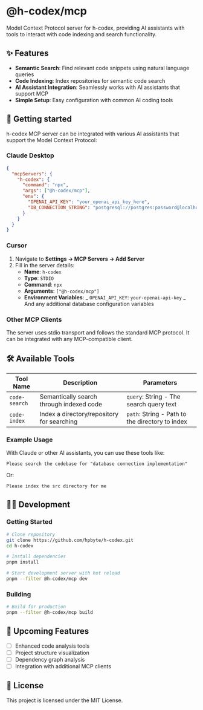 # @h-codex/mcp

Model Context Protocol server for h-codex, providing AI assistants with tools to interact with code indexing and search functionality.

## ✨ Features

- **Semantic Search**: Find relevant code snippets using natural language queries
- **Code Indexing**: Index repositories for semantic code search
- **AI Assistant Integration**: Seamlessly works with AI assistants that support MCP
- **Simple Setup**: Easy configuration with common AI coding tools

## 🚀 Getting started

h-codex MCP server can be integrated with various AI assistants that support the Model Context Protocol:

### Claude Desktop

```json
{
  "mcpServers": {
    "h-codex": {
      "command": "npx",
      "args": ["@h-codex/mcp"],
      "env": {
        "OPENAI_API_KEY": "your_openai_api_key_here",
        "DB_CONNECTION_STRING": "postgresql://postgres:password@localhost:5432/h-codex"
      }
    }
  }
}
```

### Cursor

1. Navigate to **Settings → MCP Servers → Add Server**
2. Fill in the server details:
   - **Name**: `h-codex`
   - **Type**: `STDIO`
   - **Command**: `npx`
   - **Arguments**: `["@h-codex/mcp"]`
   - **Environment Variables**:
     _ `OPENAI_API_KEY`: `your-openai-api-key`
     _ And any additional database configuration variables

### Other MCP Clients

The server uses stdio transport and follows the standard MCP protocol. It can be integrated with any MCP-compatible client.

## 🛠️ Available Tools

| Tool Name     | Description                                | Parameters                                      |
| ------------- | ------------------------------------------ | ----------------------------------------------- |
| `code-search` | Semantically search through indexed code   | `query`: String - The search query text         |
| `code-index`  | Index a directory/repository for searching | `path`: String - Path to the directory to index |

### Example Usage

With Claude or other AI assistants, you can use these tools like:

```
Please search the codebase for "database connection implementation"
```

Or:

```
Please index the src directory for me
```

## 🧑‍💻 Development

### Getting Started

```bash
# Clone repository
git clone https://github.com/hpbyte/h-codex.git
cd h-codex

# Install dependencies
pnpm install

# Start development server with hot reload
pnpm --filter @h-codex/mcp dev
```

### Building

```bash
# Build for production
pnpm --filter @h-codex/mcp build
```

## 🔮 Upcoming Features

- [ ] Enhanced code analysis tools
- [ ] Project structure visualization
- [ ] Dependency graph analysis
- [ ] Integration with additional MCP clients

## 📄 License

This project is licensed under the MIT License.
